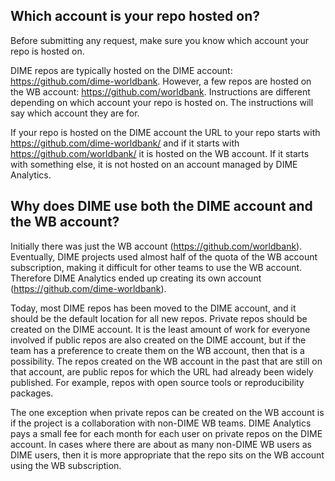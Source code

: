 ## Which account is your repo hosted on?

Before submitting any request,
make sure you know which account your repo is hosted on.

DIME repos are typically hosted on the DIME account:
https://github.com/dime-worldbank.
However, a few repos are hosted on the WB account:
https://github.com/worldbank.
Instructions are different depending on which
account your repo is hosted on.
The instructions will say which account they are for.

If your repo is hosted on the DIME account
the URL to your repo starts with
https://github.com/dime-worldbank/ and if it starts with
https://github.com/worldbank/ it is hosted on the WB account.
If it starts with something else,
it is not hosted on an account managed by DIME Analytics.


## Why does DIME use both the DIME account and the WB account?

Initially there was just the WB account (https://github.com/worldbank).
Eventually, DIME projects used almost half of the quota
of the WB account subscription,
making it difficult for other teams to use the WB account.
Therefore DIME Analytics ended up
creating its own account (https://github.com/dime-worldbank).

Today, most DIME repos has been moved to the DIME account,
and it should be the default location for all new repos.
Private repos should be created on the DIME account.
It is the least amount of work for everyone involved if public repos
are also created on the DIME account,
but if the team has a preference to create them on the WB account,
then that is a possibility.
The repos created on the WB account in the past that are still on that account,
are public repos for which the URL had already been widely published.
For example, repos with open source tools or reproducibility packages.

The one exception when private repos can be created on the WB account
is if the project is a collaboration with non-DIME WB teams.
DIME Analytics pays a small fee for each month for each user
on private repos on the DIME account.
In cases where there are about as many non-DIME WB users as DIME users,
then it is more appropriate that the repo
sits on the WB account using the WB subscription.
